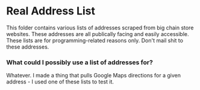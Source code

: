# Real Address List

This folder contains various lists of addresses scraped from big chain store websites. These addresses are all publically facing and easily accessible.
These lists are for programming-related reasons only. Don't mail shit to these addresses.

### What could I possibly use a list of addresses for?

Whatever. I made a thing that pulls Google Maps directions for a given address - I used one of these lists to test it.
